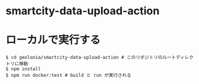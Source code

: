 # smartcity-data-upload-action



# ローカルで実行する

```
$ cd geolonia/smartcity-data-upload-action # このリポジトリのルートディレクトリに移動
$ npm install
$ npm run docker:test # build と run が実行される
```